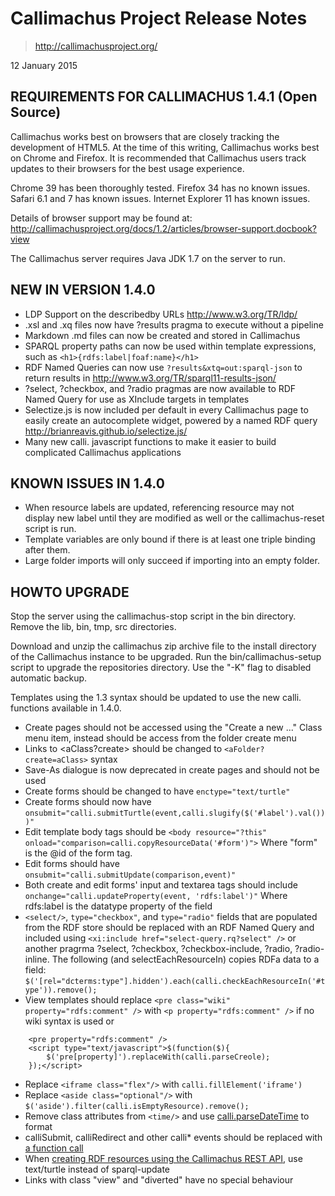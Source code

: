 # Callimachus Project Release Notes

> http://callimachusproject.org/

12 January 2015

## REQUIREMENTS FOR CALLIMACHUS 1.4.1 (Open Source)

Callimachus works best on browsers that are closely tracking the development
of HTML5.  At the time of this writing, Callimachus works best on Chrome and
Firefox.  It is recommended that Callimachus users track updates to their
browsers for the best usage experience.

Chrome 39 has been thoroughly tested.
Firefox 34 has no known issues.
Safari 6.1 and 7 has known issues.
Internet Explorer 11 has known issues.

Details of browser support may be found at:
  http://callimachusproject.org/docs/1.2/articles/browser-support.docbook?view

The Callimachus server requires Java JDK 1.7 on the server to run.

## NEW IN VERSION 1.4.0

 * LDP Support on the describedby URLs http://www.w3.org/TR/ldp/
 * .xsl and .xq files now have ?results pragma to execute without a pipeline
 * Markdown .md files can now be created and stored in Callimachus
 * SPARQL property paths can now be used within template expressions, such as
     `<h1>{rdfs:label|foaf:name}</h1>`
 * RDF Named Queries can now use `?results&xtq=out:sparql-json` to return results
     in http://www.w3.org/TR/sparql11-results-json/
 * ?select, ?checkbox, and ?radio pragmas are now available to RDF Named Query
     for use as XInclude targets in templates
 * Selectize.js is now included per default in every Callimachus page to easily create an autocomplete widget, powered by a named RDF query
     http://brianreavis.github.io/selectize.js/
 * Many new calli. javascript functions to make it easier to build complicated
     Callimachus applications

## KNOWN ISSUES IN 1.4.0

 * When resource labels are updated, referencing resource may not display new
   label until they are modified as well or the callimachus-reset script is run.
 * Template variables are only bound if there is at least one triple binding after them.
 * Large folder imports will only succeed if importing into an empty folder.

## HOWTO UPGRADE

Stop the server using the callimachus-stop script in the bin directory.
Remove the lib, bin, tmp, src directories.

Download and unzip the callimachus zip archive file to the install directory of
the Callimachus instance to be upgraded. Run the bin/callimachus-setup script to
upgrade the repositories directory. Use the "-K" flag to disabled automatic
backup.

Templates using the 1.3 syntax should be updated to use the new calli. functions
available in 1.4.0.
 * Create pages should not be accessed using the "Create a new ..." Class menu
     item, instead should be access from the folder create menu
 * Links to <aClass?create> should be changed to `<aFolder?create=aClass>` syntax
 * Save-As dialogue is now deprecated in create pages and should not be used
 * Create forms should be changed to have `enctype="text/turtle"`
 * Create forms should now have
     `onsubmit="calli.submitTurtle(event,calli.slugify($('#label').val()))"`
 * Edit template body tags should be
     `<body resource="?this" onload="comparison=calli.copyResourceData('#form')">`
     Where "form" is the @id of the form tag.
 * Edit forms should have `onsubmit="calli.submitUpdate(comparison,event)"`
 * Both create and edit forms' input and textarea tags should include
     `onchange="calli.updateProperty(event, 'rdfs:label')"`
     Where rdfs:label is the datatype property of the field
 * `<select/>`, `type="checkbox"`, and `type="radio"` fields that are populated from
     the RDF store should be replaced with an RDF Named Query and included using
     `<xi:include href="select-query.rq?select" />` or another pragrma
     ?select, ?checkbox, ?checkbox-include, ?radio, ?radio-inline.
     The following (and selectEachResourceIn) copies RDFa data to a field:
     `$('[rel="dcterms:type"].hidden').each(calli.checkEachResourceIn('#type')).remove();`
 * View templates should replace `<pre class="wiki" property="rdfs:comment" />` with
     `<p property="rdfs:comment" />` if no wiki syntax is used or
```
    <pre property="rdfs:comment" />
    <script type="text/javascript">$(function($){
        $('pre[property]').replaceWith(calli.parseCreole);
    });</script>
```
 * Replace `<iframe class="flex"/>` with `calli.fillElement('iframe')`
 * Replace `<aside class="optional"/>` with `$('aside').filter(calli.isEmptyResource).remove();`
 * Remove class attributes from `<time/>` and use [calli.parseDateTime](http://callimachusproject.org/docs/1.4/callimachus-reference.docbook?view#parseDateTime) to format
 * calliSubmit, calliRedirect and other calli* events should be replaced with [a function call](http://callimachusproject.org/docs/1.4/callimachus-reference.docbook?view#JavaScript_Reference)
 * When [creating RDF resources using the Callimachus REST API](http://callimachusproject.org/docs/1.4/callimachus-reference.docbook?view#RDF_Create), use text/turtle instead of sparql-update
 * Links with class "view" and "diverted" have no special behaviour
 

